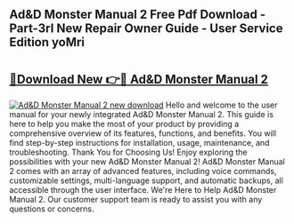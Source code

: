 ## Ad&D Monster Manual 2 Free Pdf Download - Part-3rl New Repair Owner Guide - User Service Edition yoMri

# <h2><a href="http://bc16809.oget.top/?id=Ad%26D+Monster+Manual+2">🔗Download New 👉🔴 Ad&D Monster Manual 2</a></h2>

[![Ad&D Monster Manual 2 new download](https://i.imgur.com/5g1atiW.png)](http://bc16809.oget.top/?id=Ad%26D+Monster+Manual+2)
Hello and welcome to the user manual for your newly integrated Ad&D Monster Manual 2. This guide is here to help you make the most of your product by providing a comprehensive overview of its features, functions, and benefits. You will find step-by-step instructions for installation, usage, maintenance, and troubleshooting. Thank You for Choosing Us! Enjoy exploring the possibilities with your new Ad&D Monster Manual 2! Ad&D Monster Manual 2 comes with an array of advanced features, including voice commands, customizable settings, multi-language support, and automatic backups, all accessible through the user interface. We're Here to Help Ad&D Monster Manual 2. Our customer support team is ready to assist you with any questions or concerns.
